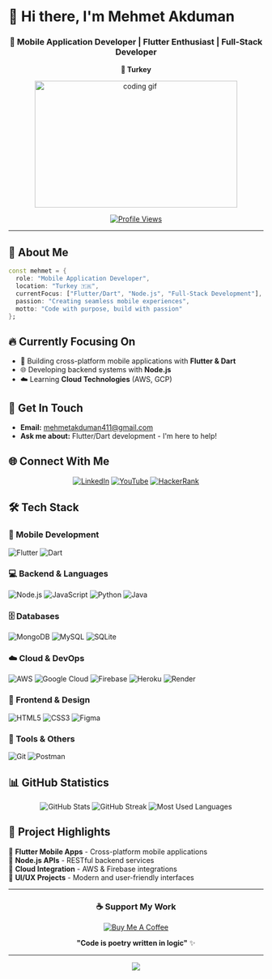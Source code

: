 # 👋 Hi there, I'm Mehmet Akduman

<div align="center">
  
### 🚀 Mobile Application Developer | Flutter Enthusiast | Full-Stack Developer
**📍 Turkey**

<img src="https://user-images.githubusercontent.com/57302933/221590094-05cfc520-bc76-4f78-9e94-98b38158ef82.gif" width="400" height="250" alt="coding gif"/>

[![Profile Views](https://komarev.com/ghpvc/?username=mehmetakdumn604&label=Profile%20Views&color=0e75b6&style=for-the-badge)](https://github.com/mehmetakdumn604)

</div>

---

## 🎯 About Me

```dart
const mehmet = {
  role: "Mobile Application Developer",
  location: "Turkey 🇹🇷",
  currentFocus: ["Flutter/Dart", "Node.js", "Full-Stack Development"],
  passion: "Creating seamless mobile experiences",
  motto: "Code with purpose, build with passion"
};
```

## 🔥 Currently Focusing On

- 📱 Building cross-platform mobile applications with **Flutter & Dart**
- 🌐 Developing backend systems with **Node.js**
- ☁️ Learning **Cloud Technologies** (AWS, GCP)

## 💬 Get In Touch

- **Email:** mehmetakduman411@gmail.com
- **Ask me about:** Flutter/Dart development - I'm here to help!

## 🌐 Connect With Me

<div align="center">

[![LinkedIn](https://img.shields.io/badge/LinkedIn-0077B5?style=for-the-badge&logo=linkedin&logoColor=white)](https://linkedin.com/in/mehmetakdumann/)
[![YouTube](https://img.shields.io/badge/YouTube-FF0000?style=for-the-badge&logo=youtube&logoColor=white)](https://www.youtube.com/channel/UCgv8y1YEPaqPzz1shCOFv9A)
[![HackerRank](https://img.shields.io/badge/-Hackerrank-2EC866?style=for-the-badge&logo=HackerRank&logoColor=white)](https://www.hackerrank.com/mehmetakduman411)

</div>

## 🛠️ Tech Stack

### 📱 Mobile Development
![Flutter](https://img.shields.io/badge/Flutter-02569B?style=for-the-badge&logo=flutter&logoColor=white)
![Dart](https://img.shields.io/badge/Dart-0175C2?style=for-the-badge&logo=dart&logoColor=white)

### 💻 Backend & Languages
![Node.js](https://img.shields.io/badge/Node.js-43853D?style=for-the-badge&logo=node.js&logoColor=white)
![JavaScript](https://img.shields.io/badge/JavaScript-F7DF1E?style=for-the-badge&logo=javascript&logoColor=black)
![Python](https://img.shields.io/badge/Python-3776AB?style=for-the-badge&logo=python&logoColor=white)
![Java](https://img.shields.io/badge/Java-ED8B00?style=for-the-badge&logo=java&logoColor=white)

### 🗄️ Databases
![MongoDB](https://img.shields.io/badge/MongoDB-4EA94B?style=for-the-badge&logo=mongodb&logoColor=white)
![MySQL](https://img.shields.io/badge/MySQL-00000F?style=for-the-badge&logo=mysql&logoColor=white)
![SQLite](https://img.shields.io/badge/SQLite-07405E?style=for-the-badge&logo=sqlite&logoColor=white)

### ☁️ Cloud & DevOps
![AWS](https://img.shields.io/badge/Amazon_AWS-232F3E?style=for-the-badge&logo=amazon-aws&logoColor=white)
![Google Cloud](https://img.shields.io/badge/Google_Cloud-4285F4?style=for-the-badge&logo=google-cloud&logoColor=white)
![Firebase](https://img.shields.io/badge/Firebase-039BE5?style=for-the-badge&logo=Firebase&logoColor=white)
![Heroku](https://img.shields.io/badge/Heroku-430098?style=for-the-badge&logo=heroku&logoColor=white)
![Render](https://img.shields.io/badge/Render-430098?style=for-the-badge&logo=render&logoColor=white&color=black)

### 🎨 Frontend & Design
![HTML5](https://img.shields.io/badge/HTML5-E34F26?style=for-the-badge&logo=html5&logoColor=white)
![CSS3](https://img.shields.io/badge/CSS3-1572B6?style=for-the-badge&logo=css3&logoColor=white)
![Figma](https://img.shields.io/badge/Figma-F24E1E?style=for-the-badge&logo=figma&logoColor=white)

### 🔧 Tools & Others
![Git](https://img.shields.io/badge/Git-F05032?style=for-the-badge&logo=git&logoColor=white)
![Postman](https://img.shields.io/badge/Postman-FF6C37?style=for-the-badge&logo=postman&logoColor=white)

## 📊 GitHub Statistics

<div align="center">

<img src="https://github-readme-stats.vercel.app/api?username=mehmetakdumn604&show_icons=true&theme=tokyonight&hide_border=true" alt="GitHub Stats" />
<img src="https://github-readme-streak-stats.herokuapp.com/?user=mehmetakdumn604&theme=tokyonight&hide_border=true" alt="GitHub Streak" />
<img src="https://github-readme-stats.vercel.app/api/top-langs/?username=mehmetakdumn604&layout=compact&theme=tokyonight&hide_border=true" alt="Most Used Languages" />

</div>

## 🎯 Project Highlights

🔸 **Flutter Mobile Apps** - Cross-platform mobile applications  
🔸 **Node.js APIs** - RESTful backend services  
🔸 **Cloud Integration** - AWS & Firebase integrations  
🔸 **UI/UX Projects** - Modern and user-friendly interfaces  

---

<div align="center">

### ☕ Support My Work

[![Buy Me A Coffee](https://img.shields.io/badge/Buy%20Me%20A%20Coffee-FFDD00?style=for-the-badge&logo=buy-me-a-coffee&logoColor=black)](https://www.buymeacoffee.com/mehmetakduman)

**"Code is poetry written in logic"** ✨

</div>

---

<div align="center">
  <img src="https://capsule-render.vercel.app/api?type=waving&color=gradient&height=100&section=footer"/>
</div>
